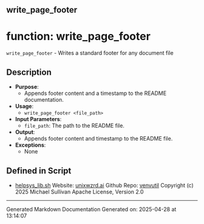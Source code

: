 ## write_page_footer
# function: write_page_footer
 `write_page_footer` - Writes a standard footer for any document file
## Description
- **Purpose**:
  - Appends footer content and a timestamp to the README documentation.
- **Usage**: 
  - `write_page_footer <file_path>`
- **Input Parameters**: 
  - `file_path`: The path to the README file.
- **Output**: 
  - Appends footer content and timestamp to the README file.
- **Exceptions**: 
  - None

## Defined in Script

* [helpsys_lib.sh](../helpsys_lib_sh.md)
Website: [unixwzrd.ai](https://unixwzrd.ai)
Github Repo: [venvutil](https://github.com/unixwzrd/venvutil)
Copyright (c) 2025 Michael Sullivan
Apache License, Version 2.0

---

Generated Markdown Documentation
Generated on: 2025-04-28 at 13:14:07
